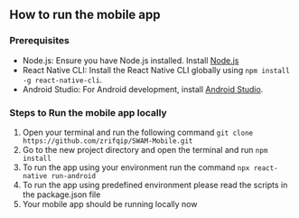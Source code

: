 ## How to run the mobile app

### Prerequisites
- Node.js: Ensure you have Node.js installed. Install [Node.js](https://nodejs.org/en/download/package-manager)
- React Native CLI: Install the React Native CLI globally using `npm install -g react-native-cli`.
- Android Studio: For Android development, install [Android Studio](https://developer.android.com/studio).

### Steps to Run the mobile app locally
1. Open your terminal and run the following command `git clone https://github.com/zrifqip/SWAM-Mobile.git`
2. Go to the new project directory and open the terminal and run `npm install`
3. To run the app using your environment run the command `npx react-native run-android`
4. To run the app using predefined environment please read the scripts in the package.json file
5. Your mobile app should be running locally now
